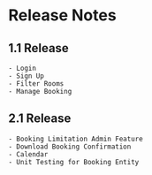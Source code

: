 # Release Notes

## 1.1 Release
    - Login
    - Sign Up
    - Filter Rooms
    - Manage Booking

## 2.1 Release
    - Booking Limitation Admin Feature
    - Download Booking Confirmation
    - Calendar
    - Unit Testing for Booking Entity